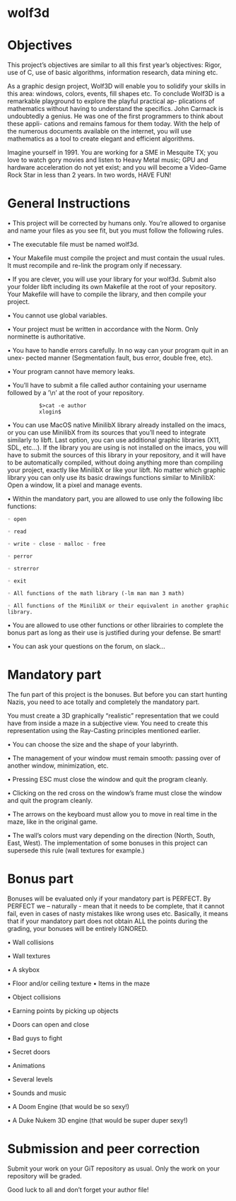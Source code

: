 # wolf3d
# Objectives

This project’s objectives are similar to all this first year’s objectives: Rigor, use of C, use of basic algorithms, information research, data mining etc.

As a graphic design project, Wolf3D will enable you to solidify your skills in this area: windows, colors, events, fill shapes etc.
To conclude Wolf3D is a remarkable playground to explore the playful practical ap- plications of mathematics without having to understand the specifics. John Carmack is undoubtedly a genius. He was one of the first programmers to think about these appli- cations and remains famous for them today. With the help of the numerous documents available on the internet, you will use mathematics as a tool to create elegant and efficient algorithms.

Imagine yourself in 1991. You are working for a SME in Mesquite TX; you love to watch gory movies and listen to Heavy Metal music; GPU and hardware acceleration do not yet exist; and you will become a Video-Game Rock Star in less than 2 years. In two words, HAVE FUN!

# General Instructions

• This project will be corrected by humans only. You’re allowed to organise and name your files as you see fit, but you must follow the following rules.

• The executable file must be named wolf3d.

• Your Makefile must compile the project and must contain the usual rules. It must recompile and re-link the program only if necessary.

• If you are clever, you will use your library for your wolf3d. Submit also your folder libft including its own Makefile at the root of your repository. Your Makefile will have to compile the library, and then compile your project.

• You cannot use global variables.

• Your project must be written in accordance with the Norm. Only norminette is authoritative.

• You have to handle errors carefully. In no way can your program quit in an unex- pected manner (Segmentation fault, bus error, double free, etc).

• Your program cannot have memory leaks.

• You’ll have to submit a file called author containing your username followed by a ’\n’ at the root of your repository.

              $>cat -e author
              xlogin$
              
• You can use MacOS native MinilibX library already installed on the imacs, or you can use MinilibX from its sources that you’ll need to integrate similarly to libft. Last option, you can use additional graphic libraries (X11, SDL, etc...). If the library you are using is not installed on the imacs, you will have to submit the sources of this library in your repository, and it will have to be automatically compiled, without doing anything more than compiling your project, exactly like MinilibX or like your libft. No matter which graphic library you can only use its basic drawings functions similar to MinilibX: Open a window, lit a pixel and manage events.

• Within the mandatory part, you are allowed to use only the following libc functions:

    ◦ open
  
    ◦ read
  
    ◦ write ◦ close ◦ malloc ◦ free
  
    ◦ perror
  
    ◦ strerror
  
    ◦ exit
  
    ◦ All functions of the math library (-lm man man 3 math)
  
    ◦ All functions of the MinilibX or their equivalent in another graphic library.
  
• You are allowed to use other functions or other librairies to complete the bonus part as long as their use is justified during your defense. Be smart!

• You can ask your questions on the forum, on slack...


# Mandatory part

The fun part of this project is the bonuses. But before you can start hunting Nazis, you need to ace totally and completely the mandatory part.

You must create a 3D graphically “realistic” representation that we could have from inside a maze in a subjective view. You need to create this representation using the Ray-Casting principles mentioned earlier.

• You can choose the size and the shape of your labyrinth.

• The management of your window must remain smooth: passing over of another window, minimization, etc.

• Pressing ESC must close the window and quit the program cleanly.

• Clicking on the red cross on the window’s frame must close the window and quit the program cleanly.

• The arrows on the keyboard must allow you to move in real time in the maze, like in the original game.

• The wall’s colors must vary depending on the direction (North, South, East, West). The implementation of some bonuses in this project can supersede this rule (wall textures for example.)


# Bonus part

Bonuses will be evaluated only if your mandatory part is PERFECT. By PERFECT we – naturally - mean that it needs to be complete, that it cannot fail, even in cases of nasty mistakes like wrong uses etc. Basically, it means that if your mandatory part does not obtain ALL the points during the grading, your bonuses will be entirely IGNORED.

• Wall collisions

• Wall textures

• A skybox

• Floor and/or ceiling texture • Items in the maze

• Object collisions

• Earning points by picking up objects

• Doors can open and close

• Bad guys to fight

• Secret doors

• Animations

• Several levels

• Sounds and music

• A Doom Engine (that would be so sexy!)

• A Duke Nukem 3D engine (that would be super duper sexy!)


# Submission and peer correction

Submit your work on your GiT repository as usual. Only the work on your repository will be graded.

Good luck to all and don’t forget your author file!
